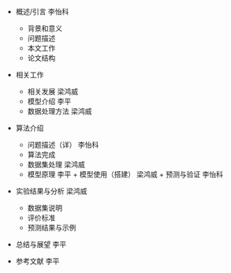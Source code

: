 + 概述/引言 李怡科
  +  背景和意义
   + 问题描述
    + 本文工作
    + 论文结构
  
+ 相关工作
  +  相关发展  梁鸿威
   + 模型介绍  李平
    + 数据处理方法  梁鸿威
  
+ 算法介绍
  +  问题描述（详）  李怡科
   + 算法完成
    +    数据集处理   梁鸿威
     +   模型原理    李平
      +  模型使用（搭建）  梁鸿威
       + 预测与验证    李怡科
  
+ 实验结果与分析  梁鸿威
  +  数据集说明
   + 评价标准
    + 预测结果与示例
  
+ 总结与展望    李平
+ 参考文献       李平
  